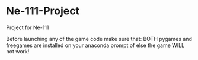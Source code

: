 # Ne-111-Project
Project for Ne-111


Before launching any of the game code make sure that:
BOTH pygames and freegames are installed on your anaconda prompt of else the game WILL not work!
